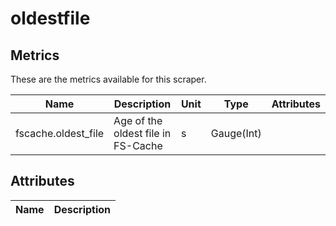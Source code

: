 [comment]: <> (Code generated by mdatagen. DO NOT EDIT.)

# oldestfile

## Metrics

These are the metrics available for this scraper.

| Name | Description | Unit | Type | Attributes |
| ---- | ----------- | ---- | ---- | ---------- |
| fscache.oldest_file | Age of the oldest file in FS-Cache | s | Gauge(Int) | <ul> </ul> |

## Attributes

| Name | Description |
| ---- | ----------- |
